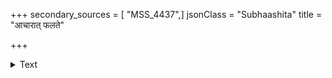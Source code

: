 +++
secondary_sources = [ "MSS_4437",]
jsonClass = "Subhaashita"
title = "आचारात् फलते"

+++

<details><summary>Text</summary>

आचारात् फलते धर्म आचारात् फलते धनम्।  
आचाराच्छ्रियमाप्नोति आचारो हन्त्यलक्षणम्॥
</details>
